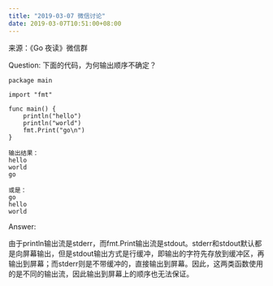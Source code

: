 ```yaml
---
title: "2019-03-07 微信讨论"
date: 2019-03-07T10:51:00+08:00
---
```


来源：《Go 夜读》微信群

Question: 下面的代码，为何输出顺序不确定？
```
package main

import "fmt"

func main() {
    println("hello")
    println("world")
    fmt.Print("go\n")
}

输出结果：
hello
world
go

或是：
go
hello
world

```

Answer:

由于println输出流是stderr，而fmt.Print输出流是stdout。stderr和stdout默认都是向屏幕输出，但是stdout输出方式是行缓冲，即输出的字符先存放到缓冲区，再输出到屏幕；而stderr则是不带缓冲的，直接输出到屏幕。因此，这两类函数使用的是不同的输出流，因此输出到屏幕上的顺序也无法保证。

